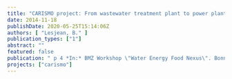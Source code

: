 ```yaml
---
title: "CARISMO project: From wastewater treatment plant to power plant"
date: 2014-11-18
publishDate: 2020-05-25T15:14:06Z
authors: [ "Lesjean, B." ]
publication_types: ["1"]
abstract: ""
featured: false
publication: " p 4 *In:* BMZ Workshop \"Water Energy Food Nexus\". Bonn, Germany. 2014-11-18"
projects: ["carismo"]
---
```


